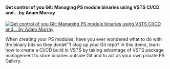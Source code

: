 ﻿#### Get control of you Git: Managing PS module binaries using VSTS CI/CD and... by Adam Murray

[![Get control of you Git: Managing PS module binaries using VSTS CI/CD and... by Adam Murray](https://i1.ytimg.com/vi/HeG8HKQbXTA/hqdefault.jpg "Get control of you Git: Managing PS module binaries using VSTS CI/CD and... by Adam Murray")](https://www.youtube.com/watch?v=HeG8HKQbXTA)

When creating your PS modules, have you ever wondered what to do with the binary bits so they donâ€™t clog up your Git repo? In this demo, learn how to create a CI/CD build in VSTS by taking advantage of VSTS package management to store binaries outside Git and to act as your own private PS Gallery.


